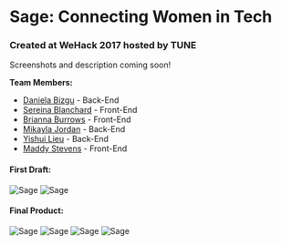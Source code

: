 # Sage: Connecting Women in Tech
### Created at WeHack 2017 hosted by TUNE

Screenshots and description coming soon!

__Team Members:__
* [Daniela Bizgu](https://github.com/mixdanutza) - Back-End
* [Sereina Blanchard](https://github.com/Ziyal) - Front-End
* [Brianna Burrows](http://meetbrianna.com/) - Front-End
* [Mikayla Jordan](https://github.com/Makillya) - Back-End
* [Yishui Lieu](https://github.com/liuyishui) - Back-End
* [Maddy Stevens](https://github.com/madhubs) - Front-End

#### First Draft:
![Sage](https://github.com/Ziyal/WeHack2017/blob/master/screenshots/home-mockup.png, "Sage")
![Sage](https://github.com/Ziyal/WeHack2017/blob/master/screenshots/search-mockup.png, "Sage")

#### Final Product: 
![Sage](https://github.com/Ziyal/WeHack2017/blob/master/screenshots/home.png, "Sage")
![Sage](https://github.com/Ziyal/WeHack2017/blob/master/screenshots/complete_profile.png, "Sage")
![Sage](https://github.com/Ziyal/WeHack2017/blob/master/screenshots/search.png, "Sage")
![Sage](https://github.com/Ziyal/WeHack2017/blob/master/screenshots/profile.png, "Sage")
